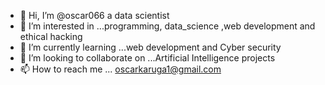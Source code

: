 - 👋 Hi, I’m @oscar066 a data scientist
- 👀 I’m interested in ...programming, data_science ,web development and ethical hacking 
- 🌱 I’m currently learning ...web development and Cyber security
- 💞️ I’m looking to collaborate on ...Artificial Intelligence projects
- 📫 How to reach me ... oscarkaruga1@gmail.com 

<!---
oscar066/oscar066 is a ✨ special ✨ repository because its `README.md` (this file) appears on your GitHub profile.
You can click the Preview link to take a look at your changes.
--->
